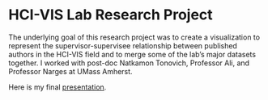 # HCI-VIS Lab Research Project

The underlying goal of this research project was to create a visualization to represent the supervisor-supervisee relationship between published authors in the HCI-VIS field and to merge some of the lab’s major datasets together. I worked with post-doc Natkamon Tonovich, Professor Ali, and Professor Narges at UMass Amherst.

Here is my final [presentation](https://docs.google.com/presentation/d/1kaqn8p7UeC5Qct9n9AOQxZEvoOicuEwVm4ekqHp97dg/edit?usp=sharing).
